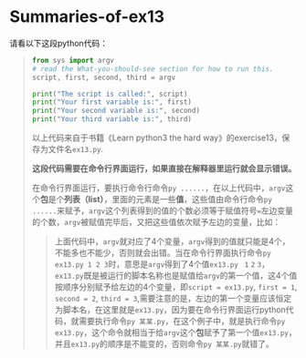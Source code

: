 # Summaries-of-ex13

请看以下这段python代码：

> ```py
> from sys import argv
> # read the What-you-should-see section for how to run this.
> script, first, second, third = argv
> 
> print("The script is called:", script)
> print("Your first variable is:", first)
> print("Your second variable is:", second)
> print("Your third variable is:", third)
> ```
>
> 以上代码来自于书籍《Learn python3 the hard way》的exercise13，保存为文件名`ex13.py`.
>
> **这段代码需要在命令行界面运行，如果直接在解释器里运行就会显示错误。**
>
> 在命令行界面运行，要执行命令行命令`py ......`，在以上代码中，`argv`这个**包**是个**列表（list）**，里面的元素是一些**值**，这些值由命令行命令`py ......`来赋予，`argv`这个列表得到的值的个数必须等于赋值符号`=`左边变量的个数，`argv`被赋值完毕后，又把这些值依次赋予左边的变量，比如：
>
> > 上面代码中，`argv`就对应了4个变量，`argv`得到的值就只能是4个，不能多也不能少，否则就会出错。当在命令行界面执行命令`py ex13.py 1 2 3`时，意思是`argv`得到了4个值`ex13.py ` `1` `2` `3`，`ex13.py`既是被运行的脚本名称也是赋值给`argv`的第一个值，这4个值按顺序分别赋予给左边的4个变量，即`script = ex13.py`, `first = 1`, `second = 2`, `third = 3`,需要注意的是，左边的第一个变量应该恒定为脚本名，在这里就是`ex13.py`，因为要在命令行界面运行python代码，就需要执行命令`py 某某.py`，在这个例子中，就是执行命令`py ex13.py`，这个命令就相当于给`argv`这个**包**赋予了第一个值`ex13.py`，并且`ex13.py`的顺序是不能变的，否则命令`py 某某.py`就错了。

